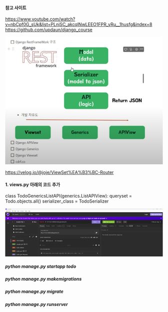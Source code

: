 #### 참고 사이트

https://www.youtube.com/watch?v=nbCpf0G_sUk&list=PLniSC_akcqlNwLEEO1FPR_yRu__1husfg&index=8
https://github.com/updaun/django_course

![alt text](image.png)

https://velog.io/@joje/ViewSet%EA%B3%BC-Router

#### 1. views.py 아래의 코드 추가

class TodoGenericsListAPI(generics.ListAPIView):
queryset = Todo.objects.all()
serializer_class = TodoSerializer

![alt text](image-1.png)

##### python manage.py startapp todo

##### python manage.py makemigrations

##### python manage.py migrate

##### python manage.py runserver
